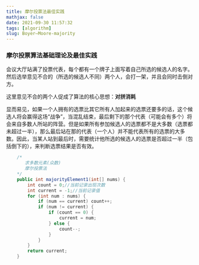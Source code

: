 ```yaml
---
title: 摩尔投票法最佳实践
mathjax: false
date: 2021-09-30 11:57:32
tags: [algorithm]
slug: Boyer–Moore-majority
---
```


### 摩尔投票算法基础理论及最佳实践



会议大厅站满了投票代表，每个都有一个牌子上面写着自己所选的候选人的名字。然后选举意见不合的（所选的候选人不同）两个人，会打一架，并且会同时击倒对方。

这里意见不合的两个人促成了算法的核心思想：**对拼消耗**

显而易见，如果一个人拥有的选票比其它所有人加起来的选票还要多的话，这个候选人将会赢得这场“战争”，当混乱结束，最后剩下的那个代表（可能会有多个）将会来自多数人所站的阵营。但是如果所有参加候选人的选票都不是大多数（选票都未超过一半），那么最后站在那的代表（一个人）并不能代表所有的选票的大多数。因此，当某人站到最后时，需要统计他所选的候选人的选票是否超过一半（包括倒下的），来判断选票结果是否有效。

```java
	/*
	   求多数元素(众数)
       摩尔投票法
    */
    public int majorityElement1(int[] nums) {
        int count = 0;//当前记录出现次数
        int current = -1;//当前记录值
        for (int num : nums) {
            if (num == current) count++;
            if (num != current) {
                if (count == 0) {
                    current = num;
                } else {
                    count--;
                }
            }
        }
        return current;
    }
```

